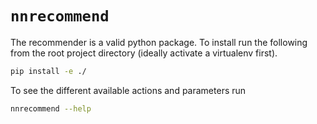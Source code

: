 `nnrecommend`
====

The recommender is a valid python package.
To install run the following from the root project directory (ideally activate a virtualenv first).

```bash
pip install -e ./
```

To see the different available actions and parameters run

```bash
nnrecommend --help
```